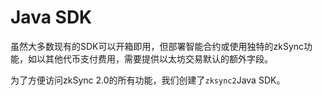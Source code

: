 # Java SDK

虽然大多数现有的SDK可以开箱即用，但部署智能合约或使用独特的zkSync功能，如以其他代币支付费用，需要提供以太坊交易默认的额外字段。

为了方便访问zkSync 2.0的所有功能，我们创建了`zksync2`Java SDK。